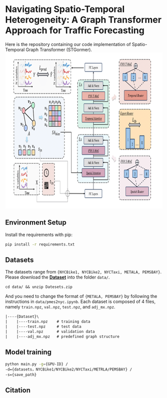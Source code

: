 # Navigating Spatio-Temporal Heterogeneity: A Graph Transformer Approach for Traffic Forecasting

Here is the repository containing our code implementation of Spatio-Temporal Graph Transformer (STGormer).
<img src="images/framework.png" alt="PDF Image" height="500">

## Environment Setup

Install the requirements with pip:
```bash
pip install -r requirements.txt
```

## Datasets

The datasets range from `{NYCBike1, NYCBike2, NYCTaxi, METALA, PEMSBAY}`. Please download the **[Dataset](https://drive.google.com/file/d/1bExLL29FBA1KTqzWhgAZ3XhBo9CSYvby/view?usp=sharing)** into the folder `data/`.
```
cd data/ && unzip Datesets.zip
```
And you need to change the format of `{METALA, PEMSBAY}` by following the instructions in `data/pmes2nyc.ipynb`. Each dataset is composed of 4 files, namely `train.npz`, `val.npz`, `test.npz`, and `adj_mx.npz`.
```
|----{Dataset}\
|    |----train.npz    # training data
|    |----test.npz     # test data
|    |----val.npz      # validation data
|    |----adj_mx.npz   # predefined graph structure
```

## Model training
```bash
python main.py -g={GPU-ID} /
-d={datasets，NYCBike1/NYCBike2/NYCTaxi/METRLA/PEMSBAY} /
-s={save_path}
```

## Citation
```
```